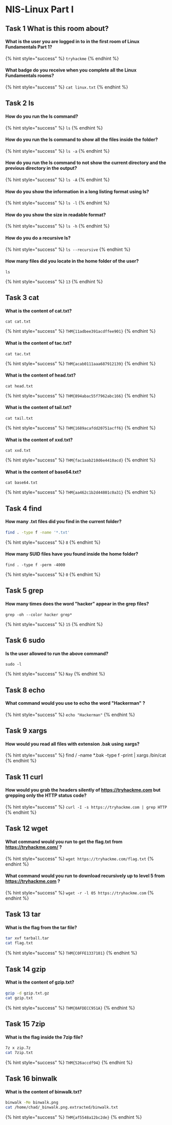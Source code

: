 # NIS-Linux Part I

## Task 1 What is this room about?

#### What is the user you are logged in to in the first room of Linux Fundamentals Part 1?

{% hint style="success" %}
`tryhackme`
{% endhint %}

#### What badge do you receive when you complete all the Linux Fundamentals rooms?

{% hint style="success" %}
`cat linux.txt`
{% endhint %}

## Task 2 ls

#### How do you run the ls command?

{% hint style="success" %}
`ls`
{% endhint %}

#### How do you run the ls command to show all the files inside the folder?

{% hint style="success" %}
`ls -a`
{% endhint %}

#### How do you run the ls command to not show the current directory and the previous directory in the output?

{% hint style="success" %}
`ls -A`
{% endhint %}

#### How do you show the information in a long listing format using ls?

{% hint style="success" %}
`ls -l`
{% endhint %}

#### How do you show the size in readable format?

{% hint style="success" %}
`ls -h`
{% endhint %}

#### How do you do a recursive ls?

{% hint style="success" %}
`ls --recursive`
{% endhint %}

#### How many files did you locate in the home folder of the user?

```
ls
```

{% hint style="success" %}
`13`
{% endhint %}

## Task 3 cat

#### What is the content of cat.txt?

```
cat cat.txt
```

{% hint style="success" %}
`THM{11adbee391acdffee901}`
{% endhint %}

#### What is the content of tac.txt?

```
cat tac.txt
```

{% hint style="success" %}
`THM{acab0111aaa687912139}`
{% endhint %}

#### What is the content of head.txt?

```
cat head.txt
```

{% hint style="success" %}
`THM{894abac55f7962abc166}`
{% endhint %}

#### What is the content of tail.txt?

```
cat tail.txt
```

{% hint style="success" %}
`THM{1689acafdd20751acff6}`
{% endhint %}

#### What is the content of xxd.txt?

```
cat xxd.txt
```

{% hint style="success" %}
`THM{fac1aab210d6e4410acd}`
{% endhint %}

#### What is the content of base64.txt?

```
cat base64.txt
```

{% hint style="success" %}
`THM{aa462c1b2d44801c0a31}`
{% endhint %}

## Task 4 find

#### How many .txt files did you find in the current folder?

```bash
find . -type f -name '*.txt'
```

{% hint style="success" %}
`8`
{% endhint %}

#### How many SUID files have you found inside the home folder?

```
find . -type f -perm -4000
```

{% hint style="success" %}
`0`
{% endhint %}

## Task 5 grep

#### How many times does the word "hacker" appear in the grep files?

```
grep -oh --color hacker grep*
```

{% hint style="success" %}
`15`
{% endhint %}

## Task 6 sudo&#x20;

#### Is the user allowed to run the above command?

```
sudo -l
```

{% hint style="success" %}
`Nay`
{% endhint %}

## Task 8 echo

#### What command would you use to echo the word "Hackerman" ?

{% hint style="success" %}
`echo "Hackerman"`
{% endhint %}

## Task 9 xargs

#### How would you read all files with extension .bak using xargs?

{% hint style="success" %}
find / -name \*.bak -type f -print | xargs /bin/cat
{% endhint %}

## Task 11 curl

#### How would you grab the headers silently of https://tryhackme.com but grepping only the HTTP status code?

{% hint style="success" %}
`curl -I -s https://tryhackme.com | grep HTTP`
{% endhint %}

## Task 12 wget

#### What command would you run to get the flag.txt from https://tryhackme.com/ ?

{% hint style="success" %}
`wget https://tryhackme.com/flag.txt`
{% endhint %}

#### What command would you run to download recursively up to level 5 from https://tryhackme.com ?

{% hint style="success" %}
`wget -r -l 05 https://tryhackme.com`
{% endhint %}

## Task 13 tar

#### What is the flag from the tar file?

```bash
tar xvf tarball.tar
cat flag.txt
```

{% hint style="success" %}
`THM{C0FFE1337101}`
{% endhint %}

## Task 14 gzip

#### What is the content of gzip.txt?

```bash
gzip -d gzip.txt.gz
cat gzip.txt
```

{% hint style="success" %}
`THM{0AFDECC951A}`
{% endhint %}

## Task 15 7zip

#### What is the flag inside the 7zip file?

```bash
7z x zip.7z
cat 7zip.txt
```

{% hint style="success" %}
`THM{526accdf94}`
{% endhint %}

## Task 16 binwalk

#### What is the content of binwalk.txt?

```bash
binwalk -Me binwalk.png
cat /home/chad/_binwalk.png.extracted/binwalk.txt
```

{% hint style="success" %}
`THM{af5548a12bc2de}`
{% endhint %}
